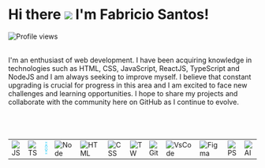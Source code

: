 <h1 align="left">Hi there <img src="https://raw.githubusercontent.com/kaueMarques/kaueMarques/master/hi.gif" height="32px"> I'm Fabricio Santos!</h1>

<div align="left">
<img src="https://komarev.com/ghpvc/?username=fgsantoz&color=blue" alt="Profile views" />
</div>

<br>

<div align="left">
<p >I'm an enthusiast of web development. I have been acquiring knowledge in technologies such as HTML, CSS, JavaScript, ReactJS, TypeScript and NodeJS and I am always seeking to improve myself. I believe that constant upgrading is crucial for progress in this area and I am excited to face new challenges and learning opportunities. I hope to share my projects and collaborate with the community here on GitHub as I continue to evolve.</p>
</div>

<br>
<br>

<div align="center">
<table style="border: none; padding: 5px 0;">
  <tr>
    <td style="border: none;"><img src="https://cdn.jsdelivr.net/gh/devicons/devicon/icons/javascript/javascript-plain.svg" alt="JS" height="30" width="40"></td>
    <td style="border: none;"><img src="https://cdn.jsdelivr.net/gh/devicons/devicon/icons/typescript/typescript-plain.svg" alt="TS" height="30" width="40"></td>
    <td style="border: none;"><img src="https://raw.githubusercontent.com/devicons/devicon/master/icons/react/react-original.svg" alt="React" height="30" width="40"></td>
    <td style="border: none;"><img src="https://cdn.jsdelivr.net/gh/devicons/devicon/icons/nodejs/nodejs-original.svg" alt="Node" height="30" width="40"></td>
    <td style="border: none;"><img src="https://cdn.jsdelivr.net/gh/devicons/devicon/icons/html5/html5-plain.svg" alt="HTML" height="30" width="40"></td>
    <td style="border: none;"><img src="https://cdn.jsdelivr.net/gh/devicons/devicon/icons/css3/css3-plain.svg" alt="CSS" height="30" width="40"></td>
    <td style="border: none;"><img src="https://cdn.jsdelivr.net/gh/devicons/devicon/icons/tailwindcss/tailwindcss-plain.svg" alt="TW" height="30" width="40"></td>
    <td style="border: none;"><img src="https://cdn.jsdelivr.net/gh/devicons/devicon/icons/git/git-original.svg" alt="Git" height="30" width="40"></td>
    <td style="border: none;"><img src="https://cdn.jsdelivr.net/gh/devicons/devicon/icons/vscode/vscode-original.svg" alt="VsCode" height="30" width="40"></td>
    <td style="border: none;"><img src="https://cdn.jsdelivr.net/gh/devicons/devicon/icons/figma/figma-original.svg" alt="Figma" height="30" width="40"></td>
    <td style="border: none;"><img src="https://cdn.jsdelivr.net/gh/devicons/devicon/icons/photoshop/photoshop-plain.svg" alt="PS" height="30" width="40"></td>
    <td style="border: none;"><img src="https://cdn.jsdelivr.net/gh/devicons/devicon/icons/illustrator/illustrator-plain.svg" alt="AI" height="30" width="40"></td>
  </tr>
</table>
</div>


       
          
 
 
<!--

<h3>Things I code with</h3>

- 🔭 I’m currently working on ...
- 🌱 I’m currently learning ...
- 👯 I’m looking to collaborate on ...
- 🤔 I’m looking for help with ...
- 💬 Ask me about ...
- 📫 How to reach me: ...
- 😄 Pronouns: ...
- ⚡ Fun fact: ...

-->
 
